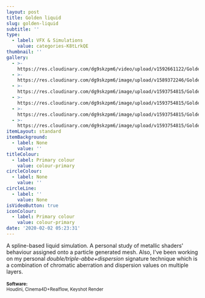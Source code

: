 ```yaml
---
layout: post
title: Golden liquid
slug: golden-liquid
subtitle: ''
type:
  - label: VFX & Simulations
    value: categories-K8tLrkQE
thumbnail: ''
gallery:
  - >-
    https://res.cloudinary.com/dg9skzpm6/video/upload/v1592661122/Golden%20liquid%20sim/xbwxaqbhy73jev5agno0.mp4
  - >-
    https://res.cloudinary.com/dg9skzpm6/image/upload/v1589372246/Golden%20liquid%20sim/dlfobcuj7tec2tnz1eob.jpg
  - >-
    https://res.cloudinary.com/dg9skzpm6/image/upload/v1593754815/Golden%20liquid%20sim/lbelvtqf6f4sg7rzwbre.jpg
  - >-
    https://res.cloudinary.com/dg9skzpm6/image/upload/v1593754815/Golden%20liquid%20sim/fqdkvqu8evy54ngxuqjq.jpg
  - >-
    https://res.cloudinary.com/dg9skzpm6/image/upload/v1593754815/Golden%20liquid%20sim/dae86lom82rxguepiqmd.jpg
  - >-
    https://res.cloudinary.com/dg9skzpm6/image/upload/v1593754815/Golden%20liquid%20sim/wuhwwbekw37jlrbptpfj.jpg
itemLayout: standard
itemBackground:
  - label: None
    value: ''
titleColour:
  - label: Primary colour
    value: colour-primary
circleColour:
  - label: None
    value: ''
circleLine:
  - label: ''
    value: None
isVideoButton: true
iconColour:
  - label: Primary colour
    value: colour-primary
date: '2020-02-02 05:23:31'
---
```

A spline-based liquid simulation. A personal study of metallic shaders' behaviour assigned onto a particle generated mesh. Also, I've been working on my personal _double/triple-abbe+dispersion_ signature technique which is a combination of chromatic aberration and dispersion values on multiple layers.<br><br><small><b>Software:</b><br>Houdini, Cinema4D+Realflow, Keyshot Render</small>
